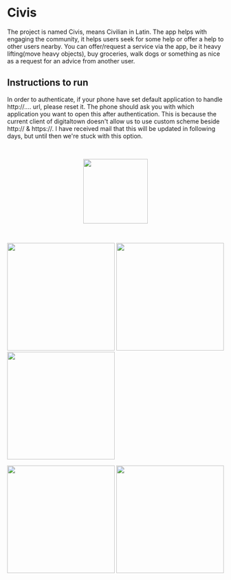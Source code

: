 # Civis
The project is named Civis, means Civilian in Latin. The app helps with engaging the community, it helps users seek for some help or offer a help to other users nearby. You can offer/request a service via the app, be it heavy lifting(move heavy objects), buy groceries, walk dogs or something as nice as a request for an advice from another user.

## Instructions to run

In order to authenticate, if your phone have set default application to handle http://.... url, please reset it. The phone should ask you with which application you want to open this after authentication. This is because the current client of digitaltown doesn't allow us to use custom scheme beside http:// & https://. I have received mail that this will be updated in following days, but until then we're stuck with this option.

<br> 

<p align="center"><img src="https://github.com/ditek/Civis/blob/master/app/src/main/res/mipmap-xxxhdpi/ic_launcher.png" width="150"></p> 

<br> 

<img src="https://github.com/ditek/Civis/blob/master/login.png" width="250"> <img src="https://github.com/ditek/Civis/blob/master/main.png" width="250"> <img src="https://github.com/ditek/Civis/blob/master/details.png" width="250">

<img src="https://github.com/ditek/Civis/blob/master/add.png" width="250"> <img src="https://github.com/ditek/Civis/blob/master/profile.png" width="250"> 
